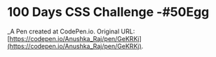 # 100 Days CSS Challenge  -#50Egg
 _A Pen created at CodePen.io. Original URL: [https://codepen.io/Anushka_Raj/pen/GeKRKj](https://codepen.io/Anushka_Raj/pen/GeKRKj).

 